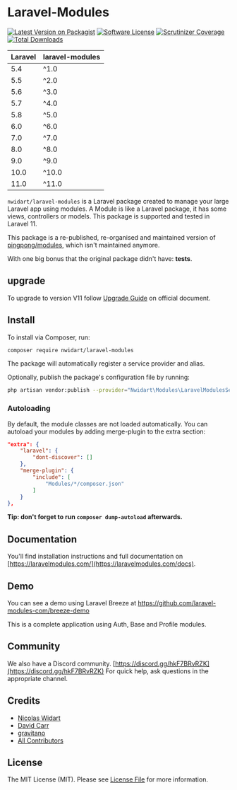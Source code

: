 # Laravel-Modules

[![Latest Version on Packagist](https://img.shields.io/packagist/v/nwidart/laravel-modules.svg?style=flat-square)](https://packagist.org/packages/nwidart/laravel-modules)
[![Software License](https://img.shields.io/badge/license-MIT-brightgreen.svg?style=flat-square)](LICENSE.md)
[![Scrutinizer Coverage](https://img.shields.io/scrutinizer/coverage/g/nWidart/laravel-modules.svg?maxAge=86400&style=flat-square)](https://scrutinizer-ci.com/g/nWidart/laravel-modules/?branch=master)
[![Total Downloads](https://img.shields.io/packagist/dt/nwidart/laravel-modules.svg?style=flat-square)](https://packagist.org/packages/nwidart/laravel-modules)

| **Laravel** | **laravel-modules** |
|-------------|---------------------|
| 5.4         | ^1.0                |
| 5.5         | ^2.0                |
| 5.6         | ^3.0                |
| 5.7         | ^4.0                |
| 5.8         | ^5.0                |
| 6.0         | ^6.0                |
| 7.0         | ^7.0                |
| 8.0         | ^8.0                |
| 9.0         | ^9.0                |
| 10.0        | ^10.0               |
| 11.0        | ^11.0               |

`nwidart/laravel-modules` is a Laravel package created to manage your large Laravel app using modules. A Module is like a Laravel package, it has some views, controllers or models. This package is supported and tested in Laravel 11.

This package is a re-published, re-organised and maintained version of [pingpong/modules](https://github.com/pingpong-labs/modules), which isn't maintained anymore.

With one big bonus that the original package didn't have: **tests**.

## upgrade
To upgrade to version V11 follow [Upgrade Guide](https://laravelmodules.com/docs/v11/upgrade) on official document.

## Install

To install via Composer, run:

``` bash
composer require nwidart/laravel-modules
```

The package will automatically register a service provider and alias.

Optionally, publish the package's configuration file by running:

``` bash
php artisan vendor:publish --provider="Nwidart\Modules\LaravelModulesServiceProvider"
```

### Autoloading

By default, the module classes are not loaded automatically. You can autoload your modules by adding merge-plugin to the extra section:

```json
"extra": {
    "laravel": {
        "dont-discover": []
    },
    "merge-plugin": {
        "include": [
            "Modules/*/composer.json"
        ]
    }
},
```

**Tip: don't forget to run `composer dump-autoload` afterwards.**

## Documentation

You'll find installation instructions and full documentation on [https://laravelmodules.com/](https://laravelmodules.com/docs).

## Demo

You can see a demo using Laravel Breeze at https://github.com/laravel-modules-com/breeze-demo

This is a complete application using Auth, Base and Profile modules.

## Community

We also have a Discord community. [https://discord.gg/hkF7BRvRZK](https://discord.gg/hkF7BRvRZK) For quick help, ask questions in the appropriate channel.

## Credits

- [Nicolas Widart](https://github.com/nwidart)
- [David Carr](https://github.com/dcblogdev)
- [gravitano](https://github.com/gravitano)
- [All Contributors](../../contributors)

## License

The MIT License (MIT). Please see [License File](LICENSE.md) for more information.

